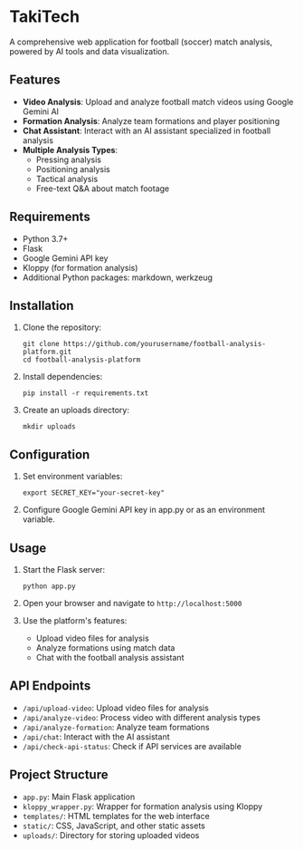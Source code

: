 # TakiTech

A comprehensive web application for football (soccer) match analysis, powered by AI tools and data visualization.

## Features

- **Video Analysis**: Upload and analyze football match videos using Google Gemini AI
- **Formation Analysis**: Analyze team formations and player positioning
- **Chat Assistant**: Interact with an AI assistant specialized in football analysis
- **Multiple Analysis Types**:
  - Pressing analysis
  - Positioning analysis
  - Tactical analysis
  - Free-text Q&A about match footage

## Requirements

- Python 3.7+
- Flask
- Google Gemini API key
- Kloppy (for formation analysis)
- Additional Python packages: markdown, werkzeug

## Installation

1. Clone the repository:
   ```
   git clone https://github.com/yourusername/football-analysis-platform.git
   cd football-analysis-platform
   ```

2. Install dependencies:
   ```
   pip install -r requirements.txt
   ```

3. Create an uploads directory:
   ```
   mkdir uploads
   ```

## Configuration

1. Set environment variables:
   ```
   export SECRET_KEY="your-secret-key"
   ```

2. Configure Google Gemini API key in app.py or as an environment variable.

## Usage

1. Start the Flask server:
   ```
   python app.py
   ```

2. Open your browser and navigate to `http://localhost:5000`

3. Use the platform's features:
   - Upload video files for analysis
   - Analyze formations using match data
   - Chat with the football analysis assistant

## API Endpoints

- `/api/upload-video`: Upload video files for analysis
- `/api/analyze-video`: Process video with different analysis types
- `/api/analyze-formation`: Analyze team formations
- `/api/chat`: Interact with the AI assistant
- `/api/check-api-status`: Check if API services are available

## Project Structure

- `app.py`: Main Flask application
- `kloppy_wrapper.py`: Wrapper for formation analysis using Kloppy
- `templates/`: HTML templates for the web interface
- `static/`: CSS, JavaScript, and other static assets
- `uploads/`: Directory for storing uploaded videos

